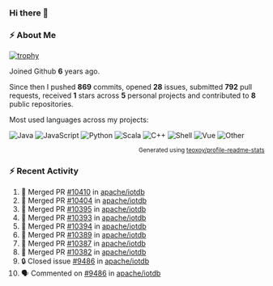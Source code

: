 ### Hi there 👋

### :zap: About Me

[![trophy](https://github-profile-trophy.vercel.app/?username=HTHou&theme=onedark)](https://github.com/ryo-ma/github-profile-trophy)
   
Joined Github **6** years ago.

Since then I pushed **869** commits, opened **28** issues, submitted **792** pull requests, received **1** stars across **5** personal projects and contributed to **8** public repositories.

Most used languages across my projects:

![Java](https://img.shields.io/static/v1?style=flat-square&label=%E2%A0%80&color=555&labelColor=%23b07219&message=Java%EF%B8%B194.4%25)
![JavaScript](https://img.shields.io/static/v1?style=flat-square&label=%E2%A0%80&color=555&labelColor=%23f1e05a&message=JavaScript%EF%B8%B11.4%25)
![Python](https://img.shields.io/static/v1?style=flat-square&label=%E2%A0%80&color=555&labelColor=%233572A5&message=Python%EF%B8%B10.7%25)
![Scala](https://img.shields.io/static/v1?style=flat-square&label=%E2%A0%80&color=555&labelColor=%23c22d40&message=Scala%EF%B8%B10.6%25)
![C++](https://img.shields.io/static/v1?style=flat-square&label=%E2%A0%80&color=555&labelColor=%23f34b7d&message=C%2B%2B%EF%B8%B10.6%25)
![Shell](https://img.shields.io/static/v1?style=flat-square&label=%E2%A0%80&color=555&labelColor=%2389e051&message=Shell%EF%B8%B10.4%25)
![Vue](https://img.shields.io/static/v1?style=flat-square&label=%E2%A0%80&color=555&labelColor=%2341b883&message=Vue%EF%B8%B10.3%25)
![Other](https://img.shields.io/static/v1?style=flat-square&label=%E2%A0%80&color=555&labelColor=%23ededed&message=Other%EF%B8%B11.2%25)

<p align="right"><sub>Generated using <a href="https://github.com/marketplace/actions/profile-readme-stats">teoxoy/profile-readme-stats</a></sub></p>


<!--![](https://github.com/HTHou/HTHou/blob/output/github-contribution-grid-snake.svg)-->

<!--![Haonan Hou's github stats](https://github-readme-stats.vercel.app/api?username=HTHou&count_private=true&show_icons=true&theme=onedark)-->

<!--![Haonan Hou's wakatime stats](https://github-readme-stats.vercel.app/api/wakatime?username=HTHou&layout=compact&theme=onedark)-->

<!--![Top Langs](https://github-readme-stats.vercel.app/api/top-langs/?username=HTHou&theme=onedark&layout=compact)-->

### :zap: Recent Activity
<!--START_SECTION:activity-->
1. 🎉 Merged PR [#10410](https://github.com/apache/iotdb/pull/10410) in [apache/iotdb](https://github.com/apache/iotdb)
2. 🎉 Merged PR [#10404](https://github.com/apache/iotdb/pull/10404) in [apache/iotdb](https://github.com/apache/iotdb)
3. 🎉 Merged PR [#10395](https://github.com/apache/iotdb/pull/10395) in [apache/iotdb](https://github.com/apache/iotdb)
4. 🎉 Merged PR [#10393](https://github.com/apache/iotdb/pull/10393) in [apache/iotdb](https://github.com/apache/iotdb)
5. 🎉 Merged PR [#10394](https://github.com/apache/iotdb/pull/10394) in [apache/iotdb](https://github.com/apache/iotdb)
6. 🎉 Merged PR [#10389](https://github.com/apache/iotdb/pull/10389) in [apache/iotdb](https://github.com/apache/iotdb)
7. 🎉 Merged PR [#10387](https://github.com/apache/iotdb/pull/10387) in [apache/iotdb](https://github.com/apache/iotdb)
8. 🎉 Merged PR [#10382](https://github.com/apache/iotdb/pull/10382) in [apache/iotdb](https://github.com/apache/iotdb)
9. 🔒 Closed issue [#9486](https://github.com/apache/iotdb/issues/9486) in [apache/iotdb](https://github.com/apache/iotdb)
10. 🗣 Commented on [#9486](https://github.com/apache/iotdb/issues/9486) in [apache/iotdb](https://github.com/apache/iotdb)
<!--END_SECTION:activity-->

<!--
**HTHou/HTHou** is a ✨ _special_ ✨ repository because its `README.md` (this file) appears on your GitHub profile.

Here are some ideas to get you started:

- 🔭 I’m currently working on ...
- 🌱 I’m currently learning ...
- 👯 I’m looking to collaborate on ...
- 🤔 I’m looking for help with ...
- 💬 Ask me about ...
- 📫 How to reach me: ...
- 😄 Pronouns: ...
- ⚡ Fun fact: ...
-->
